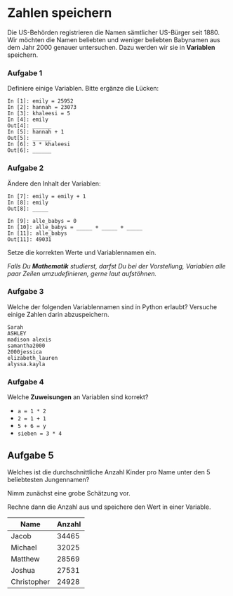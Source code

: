 
# Zahlen speichern

Die US-Behörden registrieren die Namen sämtlicher US-Bürger seit 1880. Wir möchten die Namen beliebten und weniger beliebten Babynamen aus dem Jahr 2000 genauer untersuchen. Dazu werden wir sie in **Variablen** speichern.

### Aufgabe 1

Definiere einige Variablen. Bitte ergänze die Lücken:

    In [1]: emily = 25952
    In [2]: hannah = 23073
    In [3]: khaleesi = 5
    In [4]: emily
    Out[4]: ______
    In [5]: hannah + 1
    Out[5]: ______
    In [6]: 3 * khaleesi
    Out[6]: ______

### Aufgabe 2

Ändere den Inhalt der Variablen:

    In [7]: emily = emily + 1
    In [8]: emily
    Out[8]: _____

    In [9]: alle_babys = 0
    In [10]: alle_babys = _____ + _____ + _____
    In [11]: alle_babys
    Out[11]: 49031

Setze die korrekten Werte und Variablennamen ein.

*Falls Du **Mathematik** studierst, darfst Du bei der Vorstellung, Variablen alle paar Zeilen umzudefinieren, gerne laut aufstöhnen.*


### Aufgabe 3

Welche der folgenden Variablennamen sind in Python erlaubt? Versuche einige Zahlen darin abzuspeichern.

    Sarah
    ASHLEY
    madison alexis
    samantha2000
    2000jessica
    elizabeth_lauren
    alyssa.kayla


### Aufgabe 4

Welche **Zuweisungen** an Variablen sind korrekt?

* `a = 1 * 2`
* `2 = 1 + 1`
* `5 + 6 = y`
* `sieben = 3 * 4`


## Aufgabe 5

Welches ist die durchschnittliche Anzahl Kinder pro Name unter den 5 beliebtesten Jungennamen?

Nimm zunächst eine grobe Schätzung vor.

Rechne dann die Anzahl aus und speichere den Wert in einer Variable.

| Name | Anzahl |
|------|--------|
| Jacob | 34465 |
| Michael | 32025 |
| Matthew | 28569 |
| Joshua | 27531 |
| Christopher | 24928 |
